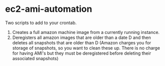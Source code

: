 # ec2-ami-automation
Two scripts to add to your crontab. 
1. Creates a full amazon machine image from a currently running instance. 
2. Deregisters all amazon images that are older than a date D and then deletes all snapshots that are older than D (Amazon charges you for storage of snapshots, so you want to clean these up. There is no charge for having AMI's but they must be deregistered before deleting their associated snapshots)
